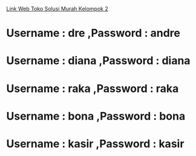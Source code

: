 <a href="https://kelompok2pabweb.000webhostapp.com/">Link Web Toko Solusi Murah Kelompok 2</a>
<h1><b>Username : dre ,Password : andre</b></h1>
<h1><b>Username : diana ,Password : diana</b></h1>
<h1><b>Username : raka ,Password : raka</b></h1>
<h1><b>Username : bona ,Password : bona</b></h1>
<h1><b>Username : kasir ,Password : kasir</b></h1>